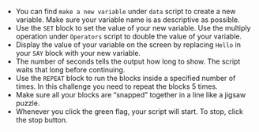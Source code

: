 - You can find `make a new variable` under `data` script to create a new variable. Make sure your variable name is as descriptive as possible.
- Use the `SET` block to set the value of your new variable. Use the multiply operation under `Operators` script to double the value of your variable. 
- Display the value of your variable on the screen by replacing `Hello` in your `SAY` block with your new variable. 
- The number of seconds tells the output how long to show. The script waits that long before continuing. 
- Use the `REPEAT` block to run the blocks inside a specified number of times. In this challenge you need to repeat the blocks 5 times.
- Make sure all your blocks are “snapped” together in a line like a jigsaw puzzle.
- Whenever you click the green flag, your script will start. To stop, click the stop button.
